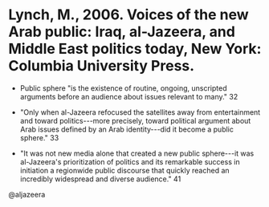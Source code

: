 # Lynch, M., 2006. Voices of the new Arab public: Iraq, al-Jazeera, and Middle East politics today, New York: Columbia University Press.

- Public sphere "is the existence of routine, ongoing, unscripted arguments before an audience about issues relevant to many." 32

- "Only when al-Jazeera refocused the satellites away from entertainment and toward politics---more precisely, toward political argument about Arab issues defined by an Arab identity---did it become a public sphere." 33

- "It was not new media alone that created a new public sphere---it was al-Jazeera's prioritization of politics and its remarkable success in initiation a regionwide public discourse that quickly reached an incredibly widespread and diverse audience." 41

@aljazeera
